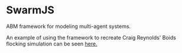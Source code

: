 SwarmJS
=======

ABM framework for modeling multi-agent systems.

An example of using the framework to recreate Craig Reynolds' Boids flocking simulation can be seen [here.](http://jrhdoty.github.io/SwarmJS/)
